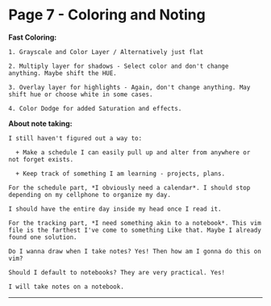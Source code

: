 # Page 7 - Coloring and Noting

  **Fast Coloring:** 

    1. Grayscale and Color Layer / Alternatively just flat

    2. Multiply layer for shadows - Select color and don't change anything. Maybe shift the HUE.

    3. Overlay layer for highlights - Again, don't change anything. May shift hue or choose white in some cases.

    4. Color Dodge for added Saturation and effects.

  **About note taking:**

    I still haven't figured out a way to:

      + Make a schedule I can easily pull up and alter from anywhere or not forget exists.

      + Keep track of something I am learning - projects, plans.

    For the schedule part, *I obviously need a calendar*. I should stop depending on my cellphone to organize my day.

    I should have the entire day inside my head once I read it.

    For the tracking part, *I need something akin to a notebook*. This vim file is the farthest I've come to something Like that. Maybe I already found one solution.

    Do I wanna draw when I take notes? Yes! Then how am I gonna do this on vim?
    
    Should I default to notebooks? They are very practical. Yes!

    I will take notes on a notebook.

---


